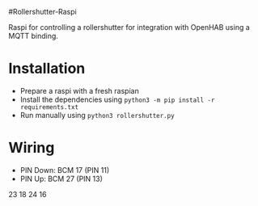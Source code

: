 #Rollershutter-Raspi

Raspi for controlling a rollershutter for integration with
OpenHAB using a MQTT binding.


# Installation
+ Prepare a raspi with a fresh raspian
+ Install the dependencies using ` python3 -m pip install -r requirements.txt `
+ Run manually using `python3 rollershutter.py `

# Wiring
+ PIN Down: BCM 17 (PIN 11)
+ PIN Up: BCM 27 (PIN 13)


23 18
24 16